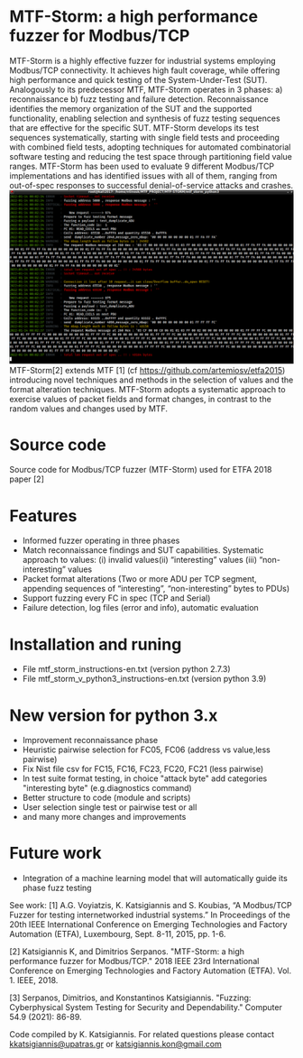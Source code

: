 # MTF-Storm: a high performance fuzzer for Modbus/TCP
MTF-Storm is a highly effective fuzzer for industrial systems employing Modbus/TCP connectivity. It achieves high fault coverage, while offering high performance and quick testing of the System-Under-Test (SUT). Analogously to its predecessor MTF, MTF-Storm operates in 3 phases: a) reconnaissance b) fuzz testing and failure detection. Reconnaissance identifies the memory organization of the SUT and the supported functionality, enabling selection and synthesis of fuzz testing sequences that are effective for the specific SUT. MTF-Storm develops its test sequences systematically, starting  with single field tests and proceeding with combined field tests, adopting techniques for automated combinatorial software testing and reducing the test space through partitioning field value ranges. MTF-Storm has been used to evaluate 9 different Modbus/TCP implementations and has identified issues with all of them, ranging from out-of-spec responses to successful denial-of-service attacks and crashes.
![This is an image](https://github.com/ntinosk-mtf/etfa2018/blob/main/MTF_Storm/png/run_MTF-Storm.png)
MTF-Storm[2] extends MTF [1] (cf https://github.com/artemiosv/etfa2015) introducing novel techniques and methods in the selection of values and the format alteration techniques. MTF-Storm adopts a systematic approach to exercise values of packet fields and format changes, in contrast to the random values and changes used by MTF. 
# Source code
Source code for Modbus/TCP fuzzer (MTF-Storm) used for ETFA 2018 paper [2]
 # Features
*  Informed fuzzer operating in three phases
*  Match reconnaissance findings and SUT capabilities.  Systematic  approach to values: (i) invalid values(ii) “interesting” values  (iii) “non-interesting” values 
*  Packet format alterations (Two or more ADU per TCP segment, appending sequences of  “interesting”, “non-interesting” bytes to PDUs) 
*  Support fuzzing  every FC in spec (TCP and Serial)
*  Failure detection, log files (error and info), automatic evaluation

# Installation and runing
* File mtf_storm_instructions-en.txt  (version python 2.7.3)
* File mtf_storm_v_python3_instructions-en.txt  (version python 3.9)

# New version for python 3.x  
* Improvement reconnaissance phase
* Heuristic pairwise selection for FC05, FC06 (address vs value,less pairwise)
* Fix Nist file csv for FC15, FC16, FC23, FC20, FC21 (less pairwise)
* In test suite format testing, in choice "attack byte" add categories "interesting byte" (e.g.diagnostics command)
* Better structure to code (module and scripts)
* User selection single test or pairwise test or all
* and many more changes and improvements 

# Future work
* Integration of a machine learning model that will automatically guide its phase fuzz testing


See  work:
[1] A.G. Voyiatzis, K. Katsigiannis and S. Koubias, “A Modbus/TCP Fuzzer for testing internetworked industrial systems.” In Proceedings of the 20th IEEE International Conference on Emerging Technologies and Factory Automation (ETFA), Luxembourg, Sept. 8-11, 2015, pp. 1-6.

[2] Katsigiannis K, and Dimitrios Serpanos. "MTF-Storm: a high performance fuzzer for Modbus/TCP."  2018 IEEE 23rd International Conference on Emerging Technologies and Factory Automation (ETFA). Vol. 1. IEEE, 2018.

[3] Serpanos, Dimitrios, and Konstantinos Katsigiannis. "Fuzzing: Cyberphysical System Testing for Security and Dependability."  Computer 54.9 (2021): 86-89.

Code compiled by K. Katsigiannis. For related questions please contact kkatsigiannis@upatras.gr or katsigiannis.kon@gmail.com
